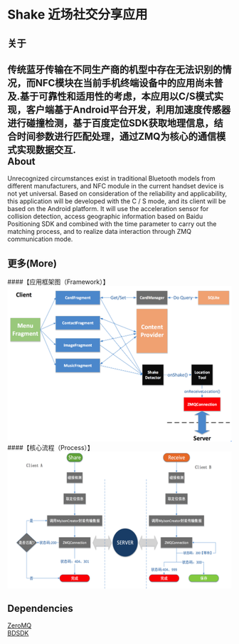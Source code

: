  Shake 近场社交分享应用
=======
关于
--
传统蓝牙传输在不同生产商的机型中存在无法识别的情况，而NFC模块在当前手机终端设备中的应用尚未普及.基于可靠性和适用性的考虑，本应用以C/S模式实现，客户端基于Android平台开发，利用加速度传感器进行碰撞检测，基于百度定位SDK获取地理信息，结合时间参数进行匹配处理，通过ZMQ为核心的通信模式实现数据交互.  
About
--
Unrecognized circumstances exist in traditional Bluetooth models from different manufacturers, and NFC module in the current handset device is not yet universal. Based on consideration of the reliability and applicability, this application will be developed with the C / S mode, and its client will be based on the Android platform. It will use the acceleration sensor for collision detection, access geographic information based on Baidu Positioning SDK and combined with the time parameter to carry out the matching process, and to realize data interaction through ZMQ communication mode.  

更多(More)
--
####【应用框架图（Framework）】  
![framework](https://github.com/FelixHo/Shake/blob/master/raw/framework.png)  
####【核心流程（Process）】   
![process](https://github.com/FelixHo/Shake/blob/master/raw/progress.png)

Dependencies
--
[ZeroMQ](http://zguide.zeromq.org/page:all)  
[BDSDK](http://api.map.baidu.com/lbsapi/cloud/geosdk-android.htm)
